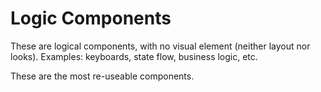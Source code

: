 # Logic Components

These are logical components, with no visual element (neither layout nor looks).
Examples: keyboards, state flow, business logic, etc.

These are the most re-useable components.
